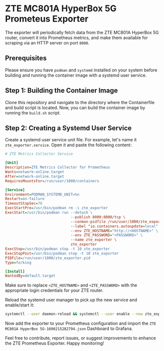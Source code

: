 # ZTE MC801A HyperBox 5G Prometeus Exporter

The exporter will periodically fetch data from the ZTE MC801A HyperBox 5G router, convert it into Prometheus metrics, and make them available for scraping via an HTTP server on port `8000`.

## Prerequisites

Please ensure you have `podman` and `systemd` installed on your system before building and running the container image with a systemd user service.

## Step 1: Building the Container Image

Clone this repository and navigate to the directory where the Containerfile and build script is located.
Now, you can build the container image by running the `build.sh` script.

## Step 2: Creating a Systemd User Service

Create a systemd user service unit file. For example, let's name it `zte_exporter.service`. Open it and paste the following content:

```ini
# ZTE Metrics Collector Service

[Unit]
Description=ZTE Metrics Collector for Prometheus
Wants=network-online.target
After=network-online.target
RequiresMountsFor=/run/user/1000/containers

[Service]
Environment=PODMAN_SYSTEMD_UNIT=%n
Restart=on-failure
TimeoutStopSec=70
ExecStartPre=/usr/bin/podman rm -i zte_exporter
ExecStart=/usr/bin/podman run --detach \
                              --publish 8000:8000/tcp \
                              --conmon-pidfile /run/user/1000/zte_exporter.pid \
                              --label "io.containers.autoupdate=local" \
                              --env ZTE_HOSTNAME="http://<HOSTNAME>" \
                              --env ZTE_PASSWORD="<PASSWORD>" \
                              --name zte_exporter \
                              zte_exporter
ExecStop=/usr/bin/podman stop -t 10 zte_exporter
ExecStopPost=/usr/bin/podman stop -t 10 zte_exporter
PIDFile=/run/user/1000/zte_exporter.pid
Type=forking

[Install]
WantedBy=default.target
```

Make sure to replace `<ZTE_HOSTNAME>` and `<ZTE_PASSWORD>` with the appropriate login credentials for your ZTE router.

Reload the systemd user manager to pick up the new service and enable/start it:

```bash
systemctl --user daemon-reload && systemctl --user enable --now zte_exporter.service
```

Now add the exporter to your Prometheus configuration and import the `ZTE MC801A HyperBox 5G-1690215282794.json` Dashboard to Grafana.

Feel free to contribute, report issues, or suggest improvements to enhance the ZTE Prometheus Exporter. Happy monitoring!
